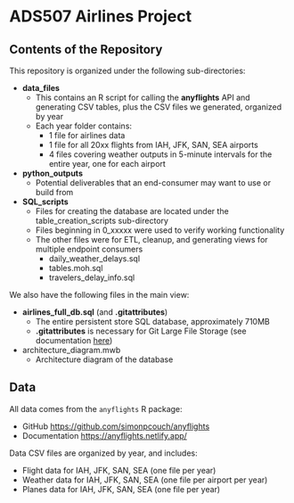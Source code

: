 # ADS507 Airlines Project

## Contents of the Repository 
This repository is organized under the following sub-directories:

* **data_files**
  * This contains an R script for calling the **anyflights** API and generating CSV tables, plus the CSV files we generated, organized by year
  * Each year folder contains:
    * 1 file for airlines data
    * 1 file for all 20xx flights from IAH, JFK, SAN, SEA airports
    * 4 files covering weather outputs in 5-minute intervals for the entire year, one for each airport
* **python_outputs**
  * Potential deliverables that an end-consumer may want to use or build from
* **SQL_scripts**
  * Files for creating the database are located under the table_creation_scripts sub-directory
  * Files beginning in 0_xxxxx were used to verify working functionality
  * The other files were for ETL, cleanup, and generating views for multiple endpoint consumers
    * daily_weather_delays.sql
    * tables.moh.sql
    * travelers_delay_info.sql
    
We also have the following files in the main view:
* **airlines_full_db.sql** (and **.gitattributes**)
  * The entire persistent store SQL database, approximately 710MB
  * **.gitattributes** is necessary for Git Large File Storage (see documentation [here](https://docs.github.com/en/repositories/working-with-files/managing-large-files/configuring-git-large-file-storage))
* architecture_diagram.mwb
  * Architecture diagram of the database

## Data

All data comes from the `anyflights` R package:
* GitHub https://github.com/simonpcouch/anyflights
* Documentation https://anyflights.netlify.app/

Data CSV files are organized by year, and includes:
* Flight data for IAH, JFK, SAN, SEA (one file per year)
* Weather data for IAH, JFK, SAN, SEA (one file per airport per year)
* Planes data for IAH, JFK, SAN, SEA (one file per year)
